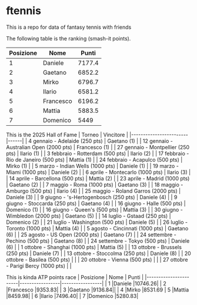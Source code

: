 # ftennis
<p>This is a repo for data of fantasy tennis with friends</p>
The following table is the ranking (smash-it points).

| Posizione            | Nome       | Punti      |
|-----------------------|-----------------|-----------------|
| 1    |Daniele  |7177.4|
| 2    |Gaetano  |6852.2| 
| 3    |Mirko  |6796.7| 
| 4  |Ilario  |6581.2| 
| 5   |Francesco  |6196.2| 
| 6    |Mattia  |5883.5| 
| 7    |Domenico  |5449| 




This is the 2025 Hall of Fame
| Torneo                 | Vincitore |
|------------------------|------|
| 4 gennaio - Adelaide (250 pts)           | Gaetano (1)     |
| 12 gennaio - Australian Open (2000 pts)  |  Francesco (1)    |
| 27 gennaio - Montpellier (250 pts)       |   Ilario (1)   |
| 3 febbraio - Rotterdam (500 pts)         |   Ilario (2)   |
| 17 febbraio - Rio de Janeiro (500 pts)   |  Mattia (1)    |
| 24 febbraio - Acapulco (500 pts)         |    Mirko (1)  |
| 5 marzo - Indian Wells (1000 pts)        |   Daniele (1)   |
| 19 marzo - Miami (1000 pts)              |    Daniele (2)  |
| 6 aprile - Montecarlo (1000 pts)         |   Ilario (3)   |
| 14 aprile - Barcellona (500 pts)         |   Mattia (2)   |
| 23 aprile - Madrid (1000 pts)            |   Gaetano (2)   |
| 7 maggio - Roma (1000 pts)               |   Gaetano (3)   |
| 18 maggio - Amburgo (500 pts)             |   Ilario (4)   |
| 25 maggio - Roland Garros (2000 pts)     |   Daniele (3)   |
| 9 giugno - 's-Hertogenbosch (250 pts)    |    Daniele (4)  |
| 9 giugno - Stoccarda (250 pts)           |   Gaetano (4)   |
| 16 giugno - Halle (500 pts)              |   Domenico (1)   |
| 16 giugno - Queen's (500 pts)            |   Mattia (3)   |
| 30 giugno - Wimbledon (2000 pts)         |   Gaetano (5)   |
| 14 luglio - Gstaad (250 pts)             |   Domenico (2)   |
| 21 luglio - Washington (500 pts)              |   Daniele (5)   |
| 26 luglio - Toronto (1000 pts)           |   Mattia (4)   |
| 5 agosto - Cincinnati (1000 pts)         |   Gaetano (6)   |
| 25 agosto - US Open (2000 pts)           |   Gaetano (7)   |
| 24 settembre - Pechino (500 pts)         |   Gaetano (8)   |
| 24 settembre - Tokyo (500 pts)           |   Daniele (6)   |
| 1 ottobre - Shanghai (1000 pts)          |    Mattia (5)  |
| 13 ottobre - Brussels (250 pts)           |   Daniele (7)   |
| 13 ottobre - Stoccolma (250 pts)         |   Daniele (8)   |
| 20 ottobre - Basilea (500 pts)           |      |
| 20 ottobre - Vienna (500 pts)            |      |
| 27 ottobre - Parigi Bercy (1000 pts)     |      |

This is kinda ATP points race 
| Posizione            | Nome       | Punti      |
|-----------------------|-----------------|-----------------|
| 1    |Daniele  |10746.26|
| 2    |Francesco  |9353.83|
| 3  |Gaetano  |9136.84||
| 4    |Mirko  |8531.69
| 5    |Mattia  |8459.98|
| 6     |Ilario  |7496.40|
| 7    |Domenico  |5280.83|




